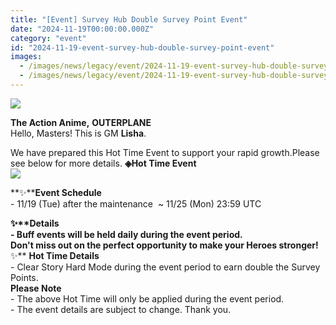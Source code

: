 ```yaml
---
title: "[Event] Survey Hub Double Survey Point Event"
date: "2024-11-19T00:00:00.000Z"
category: "event"
id: "2024-11-19-event-survey-hub-double-survey-point-event"
images:
  - /images/news/legacy/event/2024-11-19-event-survey-hub-double-survey-point-event/dd90a5e5414246bb8ce3019165a7813a.webp
  - /images/news/legacy/event/2024-11-19-event-survey-hub-double-survey-point-event/4aeba603ee2d4ace8a3868642da99f1d.webp
---
```


![](/images/news/legacy/event/2024-11-19-event-survey-hub-double-survey-point-event/dd90a5e5414246bb8ce3019165a7813a.webp)  

**The Action Anime,** **OUTERPLANE**  
Hello, Masters! This is GM **Lisha**.  
  
We have prepared this Hot Time Event to support your rapid growth.Please see below for more details. **◈Hot Time Event**  
![](/images/news/legacy/event/2024-11-19-event-survey-hub-double-survey-point-event/4aeba603ee2d4ace8a3868642da99f1d.webp)  
  
**✨****Event Schedule**  
\- 11/19 (Tue) after the maintenance  ~ 11/25 (Mon) 23:59 UTC

  
**✨****Details**  
\- Buff events will be held daily during the event period.  
Don't miss out on the perfect opportunity to make your Heroes stronger!**✨** **Hot Time Details**  
\- Clear Story Hard Mode during the event period to earn double the Survey Points.  
**Please Note**  
\- The above Hot Time will only be applied during the event period.  
\- The event details are subject to change. Thank you.
